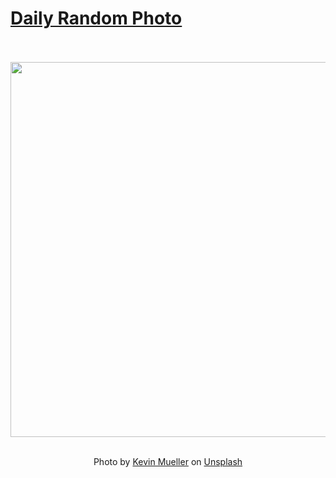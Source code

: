 # [Daily Random Photo](https://www.dailyrandomphoto.com/)

<div align="center">
  <br>
  <br>
  <a href="https://www.dailyrandomphoto.com/p/2023/2023-10-13/"><img src="https://images.unsplash.com/photo-1695387048978-5e575e2e10d2?crop=entropy&cs=tinysrgb&fit=max&fm=jpg&ixid=M3w3NzUwOHwwfDF8cmFuZG9tfHx8fHx8fHx8MTY5NzE1Njk2M3w&ixlib=rb-4.0.3&q=80&w=1080" width="600px"></a>
  <br>
  <br>
  <p class="has-text-grey">Photo by <a href="https://unsplash.com/@kevinmueller?utm_source=Daily%20Random%20Photo&amp;utm_medium=referral" target="_blank" rel="noopener noreferrer">Kevin Mueller</a> on <a href="https://unsplash.com/photos/a-person-riding-a-bike-on-a-road-in-the-woods-4B876dwkGsE?utm_source=Daily%20Random%20Photo&amp;utm_medium=referral" target="_blank" rel="noopener noreferrer">Unsplash</a></p>
</div>
